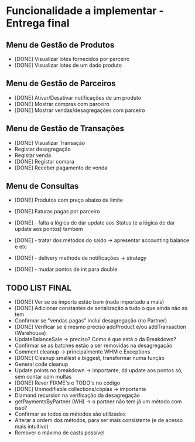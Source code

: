 # Funcionalidade a implementar - Entrega final

## Menu de Gestão de Produtos

- [DONE] Visualizar lotes fornecidos por parceiro
- [DONE] Visualizar lotes de um dado produto

## Menu de Gestão de Parceiros

- [DONE] Ativar/Desativar notificações de um produto
- [DONE] Mostrar compras com parceiro
- [DONE] Mostrar vendas/desagregações com parceiro

## Menu de Gestão de Transações

- [DONE] Visualizar Transação
- Registar desagregação
- Registar venda
- [DONE] Registar compra
- [DONE] Receber pagamento de venda

## Menu de Consultas

- [DONE] Produtos com preço abaixo de limite
- [DONE] Faturas pagas por parceiro

- [DONE] - falta a lógica de dar update aos Status (e a lógica de dar update aos pontos) também
- [DONE] - tratar dos métodos do saldo -> apresentar accounting balance e etc
- [DONE] - delivery methods de notificações -> strategy
- [DONE] - mudar pontos de int para double

## TODO LIST FINAL

- [DONE] Ver se os imports estão bem (nada importado a mais)
- [DONE] Adicionar constantes de serialização a tudo o que ainda não as tem
- Confirmar se "vendas pagas" inclui desagregação (no Partner)
- [DONE] Verificar se é mesmo preciso addProduct e/ou addTransaction (Warehouse)
- UpdateBalanceSale -> preciso? Como é que está o da Breakdown?
- Confirmar se as batches estão a ser removidas na desagregação
- Comment cleanup -> principalmente WHM e Exceptions
- [DONE] Cleanup smallest e biggest, transformar numa função
- General code cleanup
- Update points no breakdown -> importante, dá update aos pontos só, sem contar com multas
- [DONE] Rever FIXME's e TODO's no código
- [DONE] Unmodifiable collections/cópias -> importante
- Diamond recursion na verificação da desagregação
- getPaymentsByPartner (WH) -> o partner não tem já um método com isso?
- Confirmar se todos os métodos são utilizados
- Alterar a ordem dos métodos, para ser mais consistente (e de acesso mais intuitivo)
- Remover o máximo de casts possível